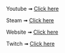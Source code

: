 Youtube ➟ [Click here](www.youtube.com/channel/UCPQlkq2A5L5NS3izlKxWs8A?sub_confirmation=1)

Steam ➟ [Click here](https://steamcommunity.com/id/-tinus/)

Website ➟ [Click here](https://tinuss.000webhostapp.com)

Twitch ➟ [Click here](https://www.twitch.tv/PANDEN)


